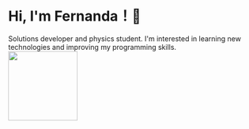 <!-- Main Title -->
# Hi, I'm Fernanda！🍄

<!-- About me-->
<div>
  Solutions developer and physics student. I'm interested in learning new technologies and improving my programming skills. 
</div>

<!-- Language status -->
<div>
  <a href="https://github.com/fernanda3lias">
  <img loading="lazy" height="140em" src="https://github-readme-stats.vercel.app/api/top-langs/?username=fernanda3lias&layout=compact&langs_count=7&theme=dracula"/>
</div>

